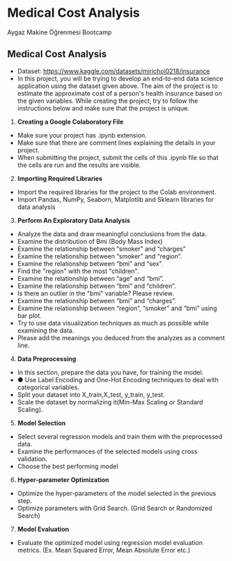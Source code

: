 # Medical Cost Analysis
Aygaz Makine Öğrenmesi Bootcamp
## Medical Cost Analysis  
- Dataset: https://www.kaggle.com/datasets/mirichoi0218/insurance
- In this project, you will be trying to develop an end-to-end data science application using the
dataset given above. The aim of the project is to estimate the approximate cost of a person's
health insurance based on the given variables. While creating the project, try to follow the
instructions below and make sure that the project is unique.
1. **Creating a Google Colaboratory File**
- Make sure your project has .ipynb extension.
- Make sure that there are comment lines explaining the details in your project.
- When submitting the project, submit the cells of this .ipynb file so that the cells are
run and the results are visible.  
2. **Importing Required Libraries**
- Import the required libraries for the project to the Colab environment.
- Import Pandas, NumPy, Seaborn, Matplotlib and Sklearn libraries for data analysis
3. **Perform An Exploratory Data Analysis**
- Analyze the data and draw meaningful conclusions from the data.
- Examine the distribution of Bmi (Body Mass Index)
- Examine the relationship between “smoker” and “charges”
- Examine the relationship between “smoker” and “region”.
- Examine the relationship between “bmi” and “sex”.
- Find the "region" with the most "children".
- Examine the relationship between “age” and “bmi”.
- Examine the relationship between “bmi” and “children”.
- Is there an outlier in the "bmi" variable? Please review.
- Examine the relationship between “bmi” and “charges”.
- Examine the relationship between “region”, “smoker” and “bmi” using bar plot.
- Try to use data visualization techniques as much as possible while examining the
data.
- Please add the meanings you deduced from the analyzes as a comment line.
4. **Data Preprocessing**
- In this section, prepare the data you have, for training the model.
- ● Use Label Encoding and One-Hot Encoding techniques to deal with categorical
variables.
- Split your dataset into X_train,X_test, y_train, y_test.
- Scale the dataset by normalizing it(Min-Max Scaling or Standard Scaling).
5. **Model Selection**
- Select several regression models and train them with the preprocessed data.
- Examine the performances of the selected models using cross validation.
- Choose the best performing model
6. **Hyper-parameter Optimization**
- Optimize the hyper-parameters of the model selected in the previous step.
- Optimize parameters with Grid Search. (Grid Search or Randomized Search)
7. **Model Evaluation**
- Evaluate the optimized model using regression model evaluation metrics. (Ex. Mean
Squared Error, Mean Absolute Error etc.)
